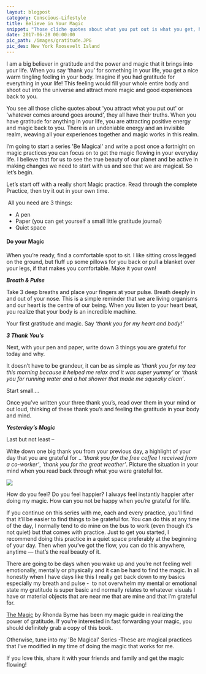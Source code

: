```yaml
---
layout: blogpost
category: Conscious-Lifestyle
title: Believe in Your Magic
snippet: "Those cliche quotes about what you put out is what you get, have a truth. Gratitude and practicing the magic is a powerful tool for making our life a much happier one. This is the first practice in my 'Be Magical' Series."
date: 2017-06-28 00:00:00
pic_path: /images/gratitude.JPG
pic_des: New York Roosevelt Island
---
```



I am a big believer in gratitude and the power and magic that it brings into your life. When you say ‘thank you’ for something in your life, you get a nice warm tingling feeling in your body. Imagine if you had gratitude for everything in your life! This feeling would fill your whole entire body and shoot out into the universe and attract more magic and good experiences back to you.

You see all those cliche quotes about 'you attract what you put out' or 'whatever comes around goes around', they all have their truths. When you have gratitude for anything in your life, you are attracting positive energy and magic back to you. There is an undeniable energy and an invisible realm, weaving all your experiences together and magic works in this realm.

I’m going to start a series 'Be Magical' and write a post once a fortnight on magic practices you can focus on to get the magic flowing in your everyday life. I believe that for us to see the true beauty of our planet and be active in making changes we need to start with us and see that we are magical. So let’s begin.

Let’s start off with a really short Magic practice. Read through the complete Practice, then try it out in your own time.

 All you need are 3 things:

* A pen
* Paper (you can get yourself a small little gratitude journal)
* Quiet space

#### **Do your Magic**

When you’re ready, find a comfortable spot to sit. I like sitting cross legged on the ground, but fluff up some pillows for you back or pull a blanket over your legs, if that makes you comfortable. Make it your own!

***Breath & Pulse***

Take 3 deep breaths and place your fingers at your pulse. Breath deeply in and out of your nose. This is a simple reminder that we are living organisms and our heart is the centre of our being. When you listen to your heart beat, you realize that your body is an incredible machine.

Your first gratitude and magic. Say *‘thank you for my heart and body!’*

***3 Thank You’s***

Next, with your pen and paper, write down 3 things you are grateful for today and why.

It doesn’t have to be grandeur, it can be as simple as *‘thank you for my tea this morning because it helped me relax and it was super yummy’* or *‘thank you for running water and a hot shower that made me squeaky clean’*.

Start small….

Once you’ve written your three thank you’s, read over them in your mind or out loud, thinking of these thank you’s and feeling the gratitude in your body and mind.

***Yesterday’s Magic***

Last but not least –

Write down one big thank you from your previous day, a highlight of your day that you are grateful for .. *‘thank you for the free coffee I received from a co-worker’*, *‘thank you for the great weather’*. Picture the situation in your mind when you read back through what you were grateful for.

![](/uploads/versions/img-1004---x----6000-4000x---.JPG)

How do you feel? Do you feel happier? I always feel instantly happier after doing my magic. How can you not be happy when you’re grateful for life.

If you continue on this series with me, each and every practice, you'll find that it’ll be easier to find things to be grateful for. You can do this at any time of the day, I normally tend to do mine on the bus to work (even though it’s not quiet) but that comes with practice. Just to get you started, I recommend doing this practice in a quiet space preferably at the beginning of your day. Then when you’ve got the flow, you can do this anywhere, anytime — that’s the real beauty of it.

There are going to be days when you wake up and you’re not feeling well emotionally, mentally or physically and it can be hard to find the magic. In all honestly when I have days like this I really get back down to my basics especially my breath and pulse -  to not overwhelm my mental or emotional state my gratitude is super basic and normally relates to whatever visuals I have or material objects that are near me that are mine and that I’m grateful for.

[The Magic](https://www.bookdepository.com/The-Magic-Rhond-Byrne/9781849838399?ref=grid-view&amp;qid=1498565298343&amp;sr=1-1) by Rhonda Byrne has been my magic guide in realizing the power of gratitude. If you’re interested in fast forwarding your magic, you should definitely grab a copy of this book.

Otherwise, tune into my 'Be Magical' Series -These are magical practices that I’ve modified in my time of doing the magic that works for me.

If you love this, share it with your friends and family and get the magic flowing!